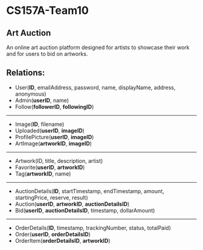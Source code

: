 # CS157A-Team10

## Art Auction
An online art auction platform designed for artists to showcase their work and for users to bid on artworks.

## Relations:

- User(**ID**, emailAddress, password, name, displayName, address, anonymous)
- Admin(**userID**, name)
- Follow(**followerID**, **followingID**)

---

- Image(**ID**, filename)
- Uploaded(**userID**, **imageID**)
- ProfilePicture(**userID**, **imageID**)
- ArtImage(**artworkID**, **imageID**)

---

- Artwork(ID, title, description, artist)
- Favorite(**userID**, **artworkID**)
- Tag(**artworkID**, name)

---

- AuctionDetails(**ID**, startTimestamp, endTimestamp, amount, startingPrice, reserve, result)
- Auction(**userID**, **artworkID**, **auctionDetailsID**)
- Bid(**userID**, **auctionDetailsID**, timestamp, dollarAmount)

---

- OrderDetails(**ID**, timestamp, trackingNumber, status, totalPaid)
- Order(**userID**, **orderDetailsID**)
- OrderItem(**orderDetailsID**, **artworkID**)
